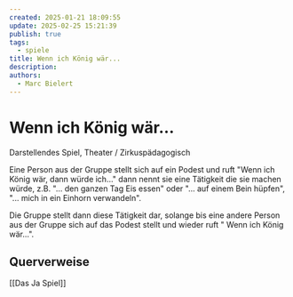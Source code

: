 ```yaml
---
created: 2025-01-21 18:09:55
update: 2025-02-25 15:21:39
publish: true
tags:
  - spiele
title: Wenn ich König wär...
description: 
authors:
  - Marc Bielert
---
```


# Wenn ich König wär...

Darstellendes Spiel, Theater / Zirkuspädagogisch

Eine Person aus der Gruppe stellt sich auf ein Podest und ruft "Wenn ich König wär, dann würde ich..." dann nennt sie eine Tätigkeit die sie machen würde, z.B. "... den ganzen Tag Eis essen" oder "... auf einem Bein hüpfen", "... mich in ein Einhorn verwandeln".

Die Gruppe stellt dann diese Tätigkeit dar, solange bis eine andere Person aus der Gruppe sich auf das Podest stellt und wieder ruft " Wenn ich König wär...".

## Querverweise

[[Das Ja Spiel]]

